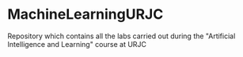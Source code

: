 # MachineLearningURJC
Repository which contains all the labs carried out during the "Artificial Intelligence and Learning" course at URJC
